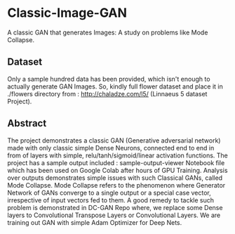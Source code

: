 # Classic-Image-GAN
A classic GAN that generates Images: A study on problems like Mode Collapse.

## Dataset
Only a sample hundred data has been provided, which isn't enough to actually generate GAN Images. So, kindly full flower dataset and place it in ./flowers directory from : http://chaladze.com/l5/ (Linnaeus 5 dataset Project).

## Abstract
The project demonstrates a classic GAN (Generative adversarial network) made with only classic simple Dense Neurons, connected end to end in from of layers with simple, relu/tanh/sigmoid/linear activation functions. The project has a sample output included : sample-output-viewer Notebook file which has been used on Google Colab after hours of GPU Training. Analysis over outputs demonstrates simple issues with such Classical GANs, called Mode Collapse. Mode Collapse refers to the phenomenon where Generator Network of GANs converge to a single output or a special case vector, irrespective of input vectors fed to them. A good remedy to tackle such problem is demonstrated in DC-GAN Repo where, we replace some Dense layers to Convolutional Transpose Layers or Convolutional Layers. We are training out GAN with simple Adam Optimizer for Deep Nets.

